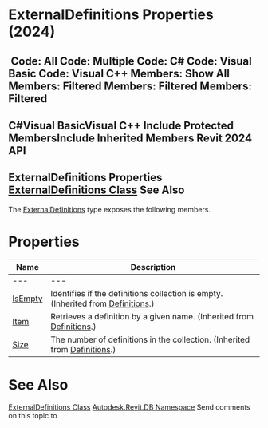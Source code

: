 # ExternalDefinitions Properties (2024)

﻿
 Code: All Code: Multiple Code: C# Code: Visual Basic Code: Visual C++  Members: Show All Members: Filtered Members: Filtered Members: Filtered   
---  
C#Visual BasicVisual C++
Include Protected MembersInclude Inherited Members
Revit 2024 API  
---  
ExternalDefinitions Properties  
[ExternalDefinitions Class](118c8988-bc1e-e46e-1a47-e2f44635b303.md "ExternalDefinitions Class") See Also  
---  
The [ExternalDefinitions](118c8988-bc1e-e46e-1a47-e2f44635b303.md "ExternalDefinitions Class") type exposes the following members.
# Properties
| Name | Description |
| --- | --- |
| --- | --- | --- |
| [IsEmpty](26c02df4-60cc-6e57-eaa6-96c58044b466.md "IsEmpty Property") | Identifies if the definitions collection is empty. (Inherited from [Definitions](5ff217ff-215d-9d1a-6555-3f45b34a5517.md "Definitions Class").) |
| [Item](74fd98e3-daac-ca79-ab60-df34473077b8.md "Item Property") | Retrieves a definition by a given name. (Inherited from [Definitions](5ff217ff-215d-9d1a-6555-3f45b34a5517.md "Definitions Class").) |
| [Size](f66fd77a-ca45-257b-5b86-821829204eb1.md "Size Property") | The number of definitions in the collection. (Inherited from [Definitions](5ff217ff-215d-9d1a-6555-3f45b34a5517.md "Definitions Class").) |

# See Also
[ExternalDefinitions Class](118c8988-bc1e-e46e-1a47-e2f44635b303.md "ExternalDefinitions Class")
[Autodesk.Revit.DB Namespace](87546ba7-461b-c646-cbb1-2cb8f5bff8b2.md "Autodesk.Revit.DB Namespace")
Send comments on this topic to 